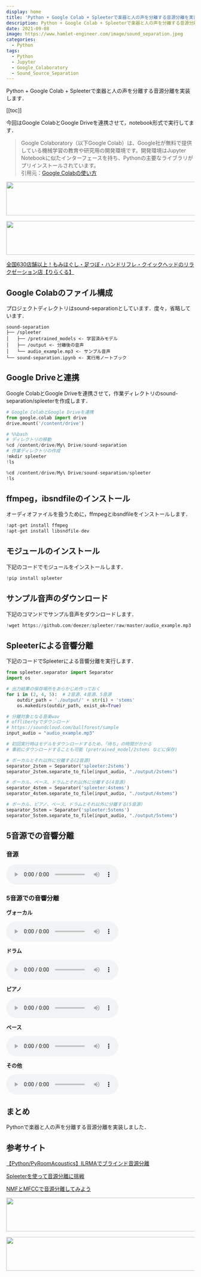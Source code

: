 ```yaml
---
display: home
title: 'Python + Google Colab + Spleeterで楽器と人の声を分離する音源分離を実装する'
description: Python + Google Colab + Spleeterで楽器と人の声を分離する音源分離を実装します．
date: 2021-09-08
image: https://www.hamlet-engineer.com/image/sound_separation.jpeg
categories: 
  - Python
tags:
  - Python
  - Jupyter
  - Google_Colaboratory
  - Sound_Source_Separation
---
```


<!-- https://www.hamlet-engineer.com -->
Python + Google Colab + Spleeterで楽器と人の声を分離する音源分離を実装します．<br>

<!-- more -->

<ClientOnly>
  <CallInArticleAdsense />
</ClientOnly>

[[toc]]

今回はGoogle ColabとGoogle Driveを連携させて，notebook形式で実行してます．<br>

> Google Colaboratory（以下Google Colab）は、Google社が無料で提供している機械学習の教育や研究用の開発環境です。開発環境はJupyter Notebookに似たインターフェースを持ち、Pythonの主要なライブラリがプリインストールされています。<br>
引用元：[Google Colabの使い方](https://interface.cqpub.co.jp/ail01/)

<!-- TechAcademy -->
<a href="//af.moshimo.com/af/c/click?a_id=2604050&p_id=1555&pc_id=2816&pl_id=29835&guid=ON" rel="nofollow" referrerpolicy="no-referrer-when-downgrade"><img src="//image.moshimo.com/af-img/0866/000000029835.jpg" width="728" height="90" style="border:none;"></a><img src="//i.moshimo.com/af/i/impression?a_id=2604050&p_id=1555&pc_id=2816&pl_id=29835" width="1" height="1" style="border:none;">

<!-- テックキャンプ -->
<a href="//af.moshimo.com/af/c/click?a_id=2641145&p_id=1770&pc_id=3386&pl_id=25847&guid=ON" rel="nofollow" referrerpolicy="no-referrer-when-downgrade"><img src="//image.moshimo.com/af-img/1115/000000025847.png" width="728" height="90" style="border:none;"></a><img src="//i.moshimo.com/af/i/impression?a_id=2641145&p_id=1770&pc_id=3386&pl_id=25847" width="1" height="1" style="border:none;">

<!-- りらくる -->
<a href="https://px.a8.net/svt/ejp?a8mat=3HIN6N+7FBNEA+4AQ0+5YJRM" rel="nofollow">全国630店舗以上！もみほぐし・足つぼ・ハンドリフレ・クイックヘッドのリラクゼーション店【りらくる】</a><img border="0" width="1" height="1" src="https://www15.a8.net/0.gif?a8mat=3HIN6N+7FBNEA+4AQ0+5YJRM" alt="">

## Google Colabのファイル構成
プロジェクトディレクトリはsound-separationとしています．度々，省略しています．
```init
sound-separation
├── /spleeter
│   ├── /pretrained_models <- 学習済みモデル
│   ├── /output <- 分離後の音声
│   └── audio_example.mp3 <- サンプル音声
└── sound-separation.ipynb <- 実行用ノートブック
```

## Google Driveと連携
Google ColabとGoogle Driveを連携させて，作業ディレクトリのsound-separation/spleeterを作成します．<br>

```python
# Google ColabとGoogle Driveを連携
from google.colab import drive
drive.mount('/content/drive')
```

```python
# %%bash
# ディレクトリの移動
%cd /content/drive/My\ Drive/sound-separation
# 作業ディレクトリの作成
!mkdir spleeter
!ls
```

```python
%cd /content/drive/My\ Drive/sound-separation/spleeter
!ls
```

## ffmpeg，ibsndfileのインストール
オーディオファイルを扱うために，ffmpegとibsndfileをインストールします．

```python
!apt-get install ffmpeg
!apt-get install libsndfile-dev
```

## モジュールのインストール
下記のコードでモジュールをインストールします．

```python
!pip install spleeter
```
## サンプル音声のダウンロード
下記のコマンドでサンプル音声をダウンロードします．

```python
!wget https://github.com/deezer/spleeter/raw/master/audio_example.mp3
```

## Spleeterによる音響分離
下記のコードでSpleeterによる音響分離を実行します．

```python
from spleeter.separator import Separator
import os

# 出力結果の保存場所をあらかじめ作っておく
for i in (2, 4, 5):  # 2音源、4音源、5音源
    outdir_path = './output/' + str(i) + 'stems'
    os.makedirs(outdir_path, exist_ok=True)

# 分離対象となる音楽wav
# offlibertyでダウンロード
# https://soundcloud.com/ballforest/sample
input_audio = "audio_example.mp3"

# 初回実行時はモデルをダウンロードするため、「待ち」の時間がかかる
# 事前にダウンロードすることも可能 (pretrained_model/2stems などに保存)

# ボーカルとそれ以外に分離する(2音源)
separator_2stem = Separator('spleeter:2stems')
separator_2stem.separate_to_file(input_audio, "./output/2stems")

# ボーカル、ベース、ドラムとそれ以外に分離する(4音源)
separator_4stem = Separator('spleeter:4stems')
separator_4stem.separate_to_file(input_audio, "./output/4stems")

# ボーカル、ピアノ、ベース、ドラムとそれ以外に分離する(5音源)
separator_5stem = Separator('spleeter:5stems')
separator_5stem.separate_to_file(input_audio, "./output/5stems")
```

## 5音源での音響分離

### 音源

<audio src="/audio/audio_example/audio_example.mp3" controls></audio>

### 5音源での音響分離
**ヴォーカル**

<audio src="/audio/audio_example/vocals.wav" controls></audio>

**ドラム**

<audio src="/audio/audio_example/drums.wav" controls></audio>

**ピアノ**

<audio src="/audio/audio_example/piano.wav" controls></audio>

**ベース**

<audio src="/audio/audio_example/bass.wav" controls></audio>

**その他**

<audio src="/audio/audio_example/other.wav" controls></audio>

## まとめ
Pythonで楽器と人の声を分離する音源分離を実装しました．

## 参考サイト
[【Python/PyRoomAcoustics】ILRMAでブラインド音源分離](https://qiita.com/oozzZZZZ/items/496c44fcab879871a247)

[Spleeterを使って音源分離に挑戦](https://qiita.com/ObaShion/items/cf6fd0ede88b0c5187cb)

[NMFとMFCCで音源分離してみよう](https://keep-learning.hatenablog.jp/entry/2020/03/20/194403)




<!-- TechAcademy -->
<a href="//af.moshimo.com/af/c/click?a_id=2604050&p_id=1555&pc_id=2816&pl_id=29835&guid=ON" rel="nofollow" referrerpolicy="no-referrer-when-downgrade"><img src="//image.moshimo.com/af-img/0866/000000029835.jpg" width="728" height="90" style="border:none;"></a><img src="//i.moshimo.com/af/i/impression?a_id=2604050&p_id=1555&pc_id=2816&pl_id=29835" width="1" height="1" style="border:none;">

<!-- テックキャンプ -->
<a href="//af.moshimo.com/af/c/click?a_id=2641145&p_id=1770&pc_id=3386&pl_id=25847&guid=ON" rel="nofollow" referrerpolicy="no-referrer-when-downgrade"><img src="//image.moshimo.com/af-img/1115/000000025847.png" width="728" height="90" style="border:none;"></a><img src="//i.moshimo.com/af/i/impression?a_id=2641145&p_id=1770&pc_id=3386&pl_id=25847" width="1" height="1" style="border:none;">

<ClientOnly>
  <CallInArticleAdsense />
</ClientOnly>

